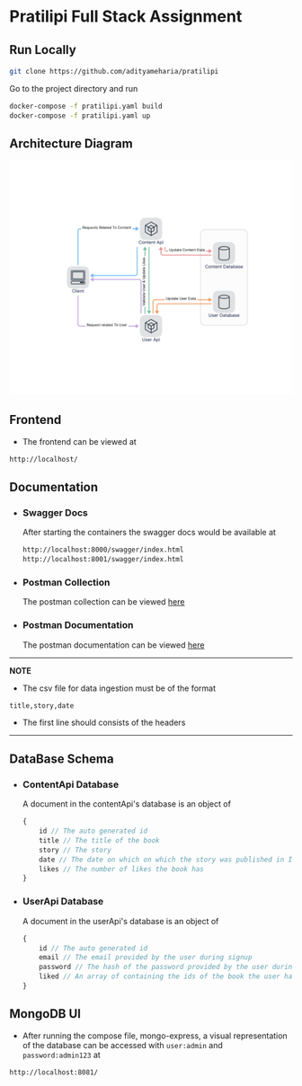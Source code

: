 # Pratilipi Full Stack Assignment

## Run Locally
```bash
git clone https://github.com/adityameharia/pratilipi
```

Go to the project directory and run 
```bash
docker-compose -f pratilipi.yaml build
docker-compose -f pratilipi.yaml up
```

## Architecture Diagram
![](Pratilipi.png)

## Frontend

- The frontend can be viewed at 
```bash
http://localhost/
```

## Documentation

- ### Swagger Docs
    After starting the containers the swagger docs would be available at
    ```bash
    http://localhost:8000/swagger/index.html
    http://localhost:8001/swagger/index.html  
    ```
- ### Postman Collection
    The postman collection can be viewed [here](https://www.postman.com/collections/423fe3ecb6201513edc4)
- ### Postman Documentation
    The postman documentation can be viewed [here](https://documenter.getpostman.com/view/10792507/UVeJL59k)

---
**NOTE**

- The csv file for data ingestion must be of the format 
```csv
title,story,date
```
- The first line should consists of the headers
---

## DataBase Schema

- ### ContentApi Database
    A document in the contentApi's database is an object of
    ```js
    {
        id // The auto generated id
        title // The title of the book
        story // The story 
        date // The date on which on which the story was published in ISO 8601 format
        likes // The number of likes the book has
    }
    ```

- ### UserApi Database
    A document in the userApi's database is an object of
    ```js
    {
        id // The auto generated id
        email // The email provided by the user during signup
        password // The hash of the password provided by the user during signup
        liked // An array of containing the ids of the book the user has liked
    }
    ```

## MongoDB UI
- After running the compose file, mongo-express, a visual representation of the database can be accessed with `user:admin` and `password:admin123` at
```bash
http://localhost:8081/
```
